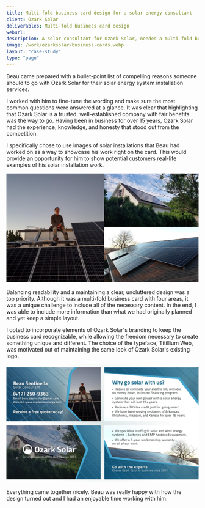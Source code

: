 ```yaml
---
title: Multi-fold business card design for a solar energy consultant
client: Ozark Solar
deliverables: Multi-fold business card design
weburl:
description: A solar consultant for Ozark Solar, needed a multi-fold business card to give out to residents in the area that might be interested in having a solar energy system installation. I sat down with Beau to understand their services and create a unique, yet clear and convincing business card design.
image: /work/ozarksolar/business-cards.webp
layout: "case-study"
type: "page"
---
```


Beau came prepared with a bullet-point list of compelling reasons someone should to go with Ozark Solar for their solar energy system installation services. 

I worked with him to fine-tune the wording and make sure the most common questions were answered at a glance. It was clear that highlighting that Ozark Solar is a trusted, well-established company with fair benefits was the way to go. Having been in business for over 15 years, Ozark Solar had the experience, knowledge, and honesty that stood out from the competition.

I specifically chose to use images of solar installations that Beau had worked on as a way to showcase his work right on the card. This would provide an opportunity for him to show potential customers real-life examples of his solar installation work.

![Solar installations](/work/ozarksolar/images.jpg "Beau's solar installations")

Balancing readability and a maintaining a clear, uncluttered design was a top priority. Although it was a multi-fold business card with four areas, it was a unique challenge to include all of the necessary content. In the end, I was able to include more information than what we had originally planned and yet keep a simple layout.

I opted to incorporate elements of Ozark Solar's branding to keep the business card recognizable, while allowing the freedom necessary to create something unique and different. The choice of the typeface, Titillium Web, was motivated out of maintaining the same look of Ozark Solar's existing logo.

![The sides of the business card](/work/ozarksolar/business-card-design-sides.webp "The four sides of the business card")

Everything came together nicely. Beau was really happy with how the design turned out and I had an enjoyable time working with him.
